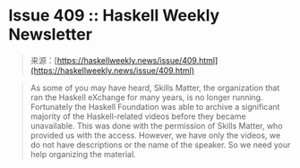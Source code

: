 <!--yml
category: 未分类
date: 2024-05-29 13:29:19
-->

# Issue 409 :: Haskell Weekly Newsletter

> 来源：[https://haskellweekly.news/issue/409.html](https://haskellweekly.news/issue/409.html)

> As some of you may have heard, Skills Matter, the organization that ran the Haskell eXchange for many years, is no longer running. Fortunately the Haskell Foundation was able to archive a significant majority of the Haskell-related videos before they became unavailable. This was done with the permission of Skills Matter, who provided us with the access. However, we have only the videos, we do not have descriptions or the name of the speaker. So we need your help organizing the material.